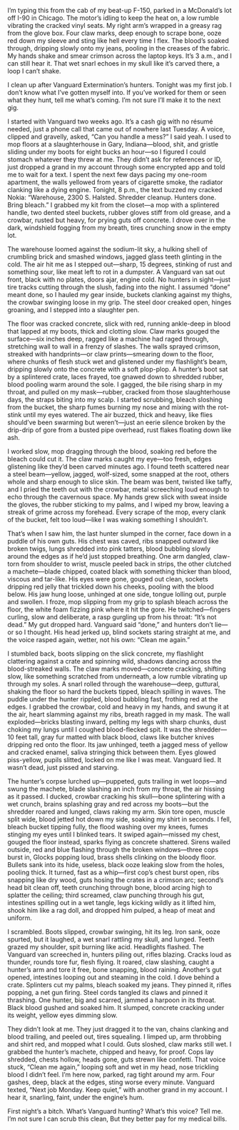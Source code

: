 I’m typing this from the cab of my beat-up F-150, parked in a McDonald’s lot off I-90 in Chicago. The motor’s idling to keep the heat on, a low rumble vibrating the cracked vinyl seats. My right arm’s wrapped in a greasy rag from the glove box. Four claw marks, deep enough to scrape bone, ooze red down my sleeve and sting like hell every time I flex. The blood’s soaked through, dripping slowly onto my jeans, pooling in the creases of the fabric. My hands shake and smear crimson across the laptop keys. It’s 3 a.m., and I can still hear it. That wet snarl echoes in my skull like it’s carved there, a loop I can’t shake.

 I clean up after Vanguard Extermination’s hunters. Tonight was my first job. I don’t know what I’ve gotten myself into. If you’ve worked for them or seen what they hunt, tell me what’s coming. I’m not sure I’ll make it to the next gig.

I started with Vanguard two weeks ago. It’s a cash gig with no résumé needed, just a phone call that came out of nowhere last Tuesday. A voice, clipped and gravelly, asked, “Can you handle a mess?” I said yeah. I used to mop floors at a slaughterhouse in Gary, Indiana—blood, shit, and gristle sliding under my boots for eight bucks an hour—so I figured I could stomach whatever they threw at me. They didn’t ask for references or ID, just dropped a grand in my account through some encrypted app and told me to wait for a text. I spent the next few days pacing my one-room apartment, the walls yellowed from years of cigarette smoke, the radiator clanking like a dying engine. Tonight, 8 p.m., the text buzzed my cracked Nokia: “Warehouse, 2300 S. Halsted. Shredder cleanup. Hunters done. Bring bleach.” I grabbed my kit from the closet—a mop with a splintered handle, two dented steel buckets, rubber gloves stiff from old grease, and a crowbar, rusted but heavy, for prying guts off concrete. I drove over in the dark, windshield fogging from my breath, tires crunching snow in the empty lot.

  
The warehouse loomed against the sodium-lit sky, a hulking shell of crumbling brick and smashed windows, jagged glass teeth glinting in the cold. The air hit me as I stepped out—sharp, 15 degrees, stinking of rust and something sour, like meat left to rot in a dumpster. A Vanguard van sat out front, black with no plates, doors ajar, engine cold. No hunters in sight—just tire tracks cutting through the slush, fading into the night. I assumed “done” meant done, so I hauled my gear inside, buckets clanking against my thighs, the crowbar swinging loose in my grip. The steel door creaked open, hinges groaning, and I stepped into a slaughter pen.

The floor was cracked concrete, slick with red, running ankle-deep in blood that lapped at my boots, thick and clotting slow. Claw marks gouged the surface—six inches deep, ragged like a machine had raged through, stretching wall to wall in a frenzy of slashes. The walls sprayed crimson, streaked with handprints—or claw prints—smearing down to the floor, where chunks of flesh stuck wet and glistened under my flashlight’s beam, dripping slowly onto the concrete with a soft plop-plop. A hunter’s boot sat by a splintered crate, laces frayed, toe gnawed down to shredded rubber, blood pooling warm around the sole. I gagged, the bile rising sharp in my throat, and pulled on my mask—rubber, cracked from those slaughterhouse days, the straps biting into my scalp. I started scrubbing, bleach sloshing from the bucket, the sharp fumes burning my nose and mixing with the rot-stink until my eyes watered. The air buzzed, thick and heavy, like flies should’ve been swarming but weren’t—just an eerie silence broken by the drip-drip of gore from a busted pipe overhead, rust flakes floating down like ash.

I worked slow, mop dragging through the blood, soaking red before the bleach could cut it. The claw marks caught my eye—too fresh, edges glistening like they’d been carved minutes ago. I found teeth scattered near a steel beam—yellow, jagged, wolf-sized, some snapped at the root, others whole and sharp enough to slice skin. The beam was bent, twisted like taffy, and I pried the teeth out with the crowbar, metal screeching loud enough to echo through the cavernous space. My hands grew slick with sweat inside the gloves, the rubber sticking to my palms, and I wiped my brow, leaving a streak of grime across my forehead. Every scrape of the mop, every clank of the bucket, felt too loud—like I was waking something I shouldn’t.

That’s when I saw him, the last hunter slumped in the corner, face down in a puddle of his own guts. His chest was caved, ribs snapped outward like broken twigs, lungs shredded into pink tatters, blood bubbling slowly around the edges as if he’d just stopped breathing. One arm dangled, claw-torn from shoulder to wrist, muscle peeled back in strips, the other clutched a machete—blade chipped, coated black with something thicker than blood, viscous and tar-like. His eyes were gone, gouged out clean, sockets dripping red jelly that trickled down his cheeks, pooling with the blood below. His jaw hung loose, unhinged at one side, tongue lolling out, purple and swollen. I froze, mop slipping from my grip to splash bleach across the floor, the white foam fizzing pink where it hit the gore. He twitched—fingers curling, slow and deliberate, a rasp gurgling up from his throat: “It’s not dead.” My gut dropped hard. Vanguard said “done,” and hunters don’t lie—or so I thought. His head jerked up, blind sockets staring straight at me, and the voice rasped again, wetter, not his own: “Clean me again.”

I stumbled back, boots slipping on the slick concrete, my flashlight clattering against a crate and spinning wild, shadows dancing across the blood-streaked walls. The claw marks moved—concrete cracking, shifting slow, like something scratched from underneath, a low rumble vibrating up through my soles. A snarl rolled through the warehouse—deep, guttural, shaking the floor so hard the buckets tipped, bleach spilling in waves. The puddle under the hunter rippled, blood bubbling fast, frothing red at the edges. I grabbed the crowbar, cold and heavy in my hands, and swung it at the air, heart slamming against my ribs, breath ragged in my mask. The wall exploded—bricks blasting inward, pelting my legs with sharp chunks, dust choking my lungs until I coughed blood-flecked spit. It was the shredder—10 feet tall, gray fur matted with black blood, claws like butcher knives dripping red onto the floor. Its jaw unhinged, teeth a jagged mess of yellow and cracked enamel, saliva stringing thick between them. Eyes glowed piss-yellow, pupils slitted, locked on me like I was meat. Vanguard lied. It wasn’t dead, just pissed and starving.

The hunter’s corpse lurched up—puppeted, guts trailing in wet loops—and swung the machete, blade slashing an inch from my throat, the air hissing as it passed. I ducked, crowbar cracking his skull—bone splintering with a wet crunch, brains splashing gray and red across my boots—but the shredder roared and lunged, claws raking my arm. Skin tore open, muscle split wide, blood jetted hot down my side, soaking my shirt in seconds. I fell, bleach bucket tipping fully, the flood washing over my knees, fumes stinging my eyes until I blinked tears. It swiped again—missed my chest, gouged the floor instead, sparks flying as concrete shattered. Sirens wailed outside, red and blue flashing through the broken windows—three cops burst in, Glocks popping loud, brass shells clinking on the bloody floor. Bullets sank into its hide, useless, black ooze leaking slow from the holes, pooling thick. It turned, fast as a whip—first cop’s chest burst open, ribs snapping like dry wood, guts hosing the crates in a crimson arc; second’s head bit clean off, teeth crunching through bone, blood arcing high to splatter the ceiling; third screamed, claw punching through his gut, intestines spilling out in a wet tangle, legs kicking wildly as it lifted him, shook him like a rag doll, and dropped him pulped, a heap of meat and uniform.

I scrambled. Boots slipped, crowbar swinging, hit its leg. Iron sank, ooze spurted, but it laughed, a wet snarl rattling my skull, and lunged. Teeth grazed my shoulder, spit burning like acid. Headlights flashed. The Vanguard van screeched in, hunters piling out, rifles blazing. Cracks loud as thunder, rounds tore fur, flesh flying. It roared, claw slashing, caught a hunter’s arm and tore it free, bone snapping, blood raining. Another’s gut opened, intestines looping out and steaming in the cold. I dove behind a crate. Splinters cut my palms, bleach soaked my jeans. They pinned it, rifles popping, a net gun firing. Steel cords tangled its claws and pinned it thrashing. One hunter, big and scarred, jammed a harpoon in its throat. Black blood gushed and soaked him. It slumped, concrete cracking under its weight, yellow eyes dimming slow.

They didn’t look at me. They just dragged it to the van, chains clanking and blood trailing, and peeled out, tires squealing. I limped up, arm throbbing and shirt red, and mopped what I could. Guts sloshed, claw marks still wet. I grabbed the hunter’s machete, chipped and heavy, for proof. Cops lay shredded, chests hollow, heads gone, guts strewn like confetti. That voice stuck, “Clean me again,” looping soft and wet in my head, nose trickling blood I didn’t feel. I’m here now, parked, rag tight around my arm. Four gashes, deep, black at the edges, sting worse every minute. Vanguard texted, “Next job Monday. Keep quiet,” with another grand in my account. I hear it, snarling, faint, under the engine’s hum.

First night’s a bitch. What’s Vanguard hunting? What’s this voice? Tell me. I’m not sure I can scrub this clean, But they better pay for my medical bills.